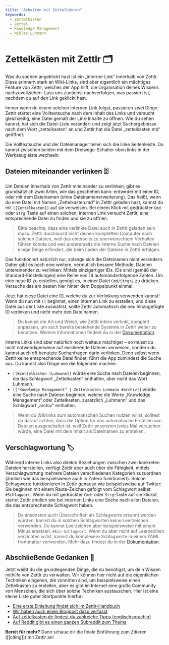 ```yaml
---
title: "Arbeiten mit Zettelkästen"
keywords:
  - Zettelkasten
  - Zettel
  - Knowledge Management
  - Niklas Luhmann
...
```


# Zettelkästen mit Zettlr 🗂

Was du soeben angeklickt hast ist ein „interner Link“ innerhalb von Zettlr. Diese erinnern stark an Wiki-Links, sind aber eigentlich ein mächtiges Feature von Zettlr, welches der App hilft, die Organisation deines Wissens nachzuvollziehen. Lass uns zunächst nachverfolgen, was passiert ist, nachdem du auf den Link geklickt hast.

Immer wenn du einem solchen internen Link folgst, passieren zwei Dinge: Zettlr startet eine Volltextsuche nach dem Inhalt des Links und versucht gleichzeitig, eine Datei gemäß der Link-Inhalte zu öffnen. Wie du sehen kannst, hat sich die Datei-Liste verändert und zeigt jetzt Suchergebnisse nach dem Wort „zettelkasten“ an und Zettlr hat die Datei „zettelkasten.md“ geöffnet.

Die Volltextsuche und der Dateimanager teilen sich die linke Seitenleiste. Du kannst zwischen beiden mit dem Dreiwege-Schalter oben links in der Werkzeugleiste wechseln.

## Dateien miteinander verlinken 🗄

Um Dateien innerhalb von Zettlr miteinander zu verlinken, gibt es grundsätzlich zwei Arten, wie das geschehen kann: entweder mit einer ID, oder mit dem Dateinamen (ohne Dateinamenerweiterung). Das heißt, wenn du eine Datei mit Namen „Zettelkasten.md“ in Zettlr geladen hast, kannst du mit `[[Zettelkasten]]` auf sie verweisen. Bei einem Klick mit gedrückter `Cmd` oder `Strg`-Taste auf einen solchen, internen Link versucht Zettlr, eine entsprechende Datei zu finden und sie zu öffnen.

> Bitte beachte, dass eine verlinkte Datei auch in Zettlr geladen sein muss. Zettlr durchsucht nicht deinen kompletten Computer nach solchen Dateien, weil das einerseits zu unerwünschtem Verhalten führen könnte und weil andererseits die interne Suche nach Dateien einige Dinge erfordert, die beim Laden der Dateien in Zettlr erfolgen.

Das funktioniert natürlich nur, solange sich die Dateinamen nicht verändern. Daher gibt es noch eine weitere, vermutlich bessere Methode, Dateien untereinander zu verlinken: Mittels einzigartiger IDs. IDs sind (gemäß der Standard-Einstellungen) eine Reihe von 14 aufeinanderfolgende Zahlen. Um eine neue ID zu erstellen, genügt es, in einer Datei `Cmd/Strg+L` zu drücken. Versuche das am besten hier hinter dem Doppelpunkt einmal:

Jetzt hat diese Datei eine ID, welche du zur Verlinkung verwenden kannst! Wenn du nun mit `[[` beginnst, einen internen Link zu erstellen, und diese Datei aus der Liste auswählst, sollte Zettlr automatisch die neu hinzugefügte ID verlinken und nicht mehr den Dateinamen.

> Du kannst die Art und Weise, wie Zettlr intern verlinkt, komplett anpassen, um auch bereits bestehende Systeme in Zettlr weiter zu benutzen. Weitere Informationen findest du in der [Dokumentation](https://docs.zettlr.com/de/academic/zkn-method).

Interne Links sind aber natürlich noch weitaus mächtiger – so musst du nicht notwendigerweise auf existierende Dateien verweisen, sondern du kannst auch oft benutzte Suchanfragen darin verlinken. Denn selbst wenn Zettlr keine entsprechende Datei findet, führt die App zumindest die Suche aus. Du kannst also Dinge wie die folgenden machen:

- `[[#zettelkasten !Luhmann]]` würde eine Suche nach Dateien beginnen, die das Schlagwort „Zettelkasten“ enthalten, aber nicht das Wort Luhmann.
- `[["Knowledge Management" | Zettelkasten Luhmann #archiv]]` würde eine Suche nach Dateien beginnen, welche die Worte „Knowledge Management“ oder Zettelkasten, zusätzlich „Luhmann“ und das Schlagwort „archiv“ enthalten.

> Wenn du Wikilinks zum automatischen Suchen nutzen willst, solltest du darauf achten, dass die Option für das automatische Erstellen von Dateien ausgeschaltet ist, weil Zettlr ansonsten jedes Mal versuchen würde, eine Datei mit dem Inhalt als Dateinamen zu erstellen.

## Verschlagwortung 🏷

Während interne Links also direkte Beziehungen zwischen zwei konkreten Dateien herstellen, verfügt Zettlr aber auch über die Fähigkeit, mittels Verschlagwortung mehrere Dateien verschiedenen Kategorien zuzuordnen (ähnlich wie das beispielsweise auch in Zotero funktioniert). Solche Schlagworte funktionieren in Zettlr genauso wie beispielsweise auf Twitter: Sie beginnen mit einem Raute-Zeichen gefolgt vom Schlagwort selbst: `#Schlagwort`. Wenn du mit gedrückter `Cmd`- oder `Strg`-Taste auf sie klickst, startet Zettlr ähnlich wie bei internen Links eine Suche nach allen Dateien, die das entsprechende Schlagwort haben.

> Da ansonsten auch Überschriften als Schlagworte erkannt werden würden, kannst du in solchen Schlagworten keine Leerzeichen verwenden. Du kannst Leerzeichen aber beispielsweise mit einem Minus ersetzen: `#Ein-Schlagwort`. Wenn du aber nicht auf Leerzeichen verzichten willst, kannst du komplexere Schlagworte in einem YAML frontmatter verwenden. Mehr dazu findest du in der [Dokumentation](https://docs.zettlr.com/en/core/yaml-frontmatter/).

## Abschließende Gedanken 💭

Jetzt weißt du die grundlegenden Dinge, die du benötigst, um dein Wissen mithilfe von Zettlr zu verwalten. Wir können hier nicht auf die eigentlichen Techniken eingehen, die vonnöten sind, um beispielsweise einen Zettelkasten zu erstellen, aber es gibt im Internet eine große Community von Menschen, die sich über solche Techniken austauschen. Hier ist eine kleine Liste guter Startpunkte hierfür:

- [Eine erste Einleitung findet sich im Zettlr-Handbuch](https://docs.zettlr.com/de/academic/zkn-method/)
- [Wir haben auch einen Blogpost dazu verfasst](https://zettlr.com/post/what-is-a-zettelkasten)
- [Auf zettelkasten.de findest du zahlreiche Tipps (englischsprachig)](https://zettelkasten.de/)
- [Auf Reddit gibt es einen ganzen Subreddit zum Thema](https://www.reddit.com/r/Zettelkasten)

**Bereit für mehr?** Dann schaue dir die finale Einführung zum Zitieren ([[citing]]) mit Zettlr an!
